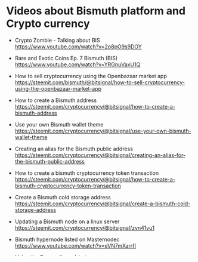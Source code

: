 # Videos about Bismuth platform and Crypto currency

* Crypto Zombie - Talking about BIS  
  https://www.youtube.com/watch?v=2o8pO9s9DOY
  
* Rare and Exotic Coins Ep. 7 Bismuth (BIS)  
  https://www.youtube.com/watch?v=YRGnuVaxU1Q

* How to sell cryptocurrency using the Openbazaar market app  
  https://steemit.com/bismuth/@bitsignal/how-to-sell-cryptocurrency-using-the-openbazaar-market-app
  
* How to create a Bismuth address  
  https://steemit.com/cryptocurrency/@bitsignal/how-to-create-a-bismuth-address

* Use your own Bismuth wallet theme  
  https://steemit.com/cryptocurrency/@bitsignal/use-your-own-bismuth-wallet-theme
  
* Creating an alias for the Bismuth public address  
  https://steemit.com/cryptocurrency/@bitsignal/creating-an-alias-for-the-bismuth-public-address
  
* How to create a bismuth cryptocurrency token transaction  
  https://steemit.com/cryptocurrency/@bitsignal/how-to-create-a-bismuth-cryptocurrency-token-transaction
  
* Create a Bismuth cold storage address  
  https://steemit.com/cryptocurrency/@bitsignal/create-a-bismuth-cold-storage-address
  
* Updating a Bismuth node on a linux server  
  https://steemit.com/cryptocurrency/@bitsignal/zyn41vu1
  
* Bismuth hypernode listed on Masternodec
  https://www.youtube.com/watch?v=eVN7mXarrfI

* Using the Pawer-discord-bot  
  https://www.youtube.com/watch?v=j2GT-LDS-x8

* Bismuth Github activity 2018  
  https://www.youtube.com/watch?v=02VGbGV6Rks

* How to sync your node using the latest Bismuth snapshot  
  https://www.youtube.com/watch?v=RQfBeZTgFZo
  
* How to create/ import a Bismuth address (Tornado Bismuth Wallet)  
  https://www.youtube.com/watch?time_continue=7&v=EzrPu9xbDsU
  
* Tornado Bismuth Wallet - Sending/ Receiving BIS - Crystals  
  https://www.youtube.com/watch?v=LtGSduoQADo
  
* How to upgrade a Bismuth Hypernode  
  https://youtu.be/3hNaV3jWf_w
  
* How to update the Bismuth Hypernode Sentinel / (cron5.py / sentinel.py)  
  https://d.tube/#!/v/bitsignal/ode76a8h
  
* Import legacy wallet into Tornado Bismuth Wallet  
  https://www.youtube.com/watch?v=zZgt-e1mluw
  
* How to register your dragon to a Cup (dragginator)  
  https://www.youtube.com/watch?v=Wsbm1wYeX_g
  
* How to import encrypted legacy wallet to Tornado Bismuth Wallet  
  https://www.youtube.com/watch?v=st2KP2qIpE4
  
* How to encrypt/ decrypt messages between Bismuth users (Tornado Bismuth Wallet)  
  https://www.youtube.com/watch?v=jg9IiQisX-I

* Dragginator Birthday Cup Winners!
  https://www.youtube.com/watch?v=X6flrvfnscg

* Join the Dragginator Leagues - daily dragon blockchain games
  https://www.youtube.com/watch?v=WGS4NB9jENg

* Create a Bismuth alias using the Tornado Bismuth Wallet
  https://www.youtube.com/watch?v=91azxuiT3nA

* Trading BIS @ a decentralized crypto exchange (dex) - x.vite.net
  https://www.youtube.com/watch?v=dBAFJBAHSWw

* Bismuth Voting using the Tornado Bismuth Crystal
  https://www.youtube.com/watch?v=aiy4fTuDXy8

* Crypto Bismuth Progress Report 2019-11-19
  https://www.youtube.com/watch?v=ejbR_PXCo1g

* Bismuth: What are shielded tokens?
  https://www.youtube.com/watch?v=SHNQHmZZKdo

* Dragginator 2020 New Year Cup
  https://www.youtube.com/watch?v=wP1tV2jIHSo


  
  
  
  
